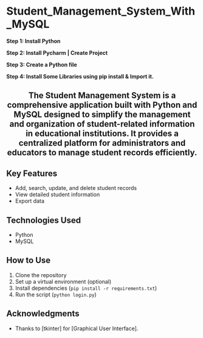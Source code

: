 # Student_Management_System_With_MySQL
<B>Step 1: Install Python

Step 2: Install Pycharm | Create Project

Step 3: Create a Python file

Step 4: Install Some Libraries using pip install & Import it.</B>

<H2><Center>The Student Management System is a comprehensive application built with Python and MySQL designed to simplify the management and organization of student-related information in educational institutions. It provides a centralized platform for administrators and educators to manage student records efficiently.</Center></H2>

## Key Features
- Add, search, update, and delete student records
- View detailed student information
- Export data

## Technologies Used
- Python
- MySQL

## How to Use
1. Clone the repository
2. Set up a virtual environment (optional)
3. Install dependencies (`pip install -r requirements.txt`)
4. Run the script (`python login.py`)

## Acknowledgments
- Thanks to [tkinter] for [Graphical User Interface].
